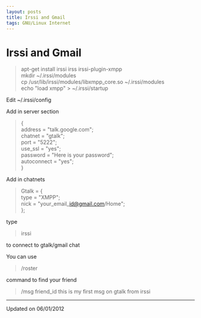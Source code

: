 ```yaml
---
layout: posts
title: Irssi and Gmail
tags: GNU/Linux Internet
---
```


# Irssi and Gmail

> apt-get install irssi irss irssi-plugin-xmpp  
> mkdir ~/.irssi/modules  
> cp /usr/lib/irssi/modules/libxmpp\_core.so ~/.irssi/modules  
> echo "load xmpp" > ~/.irssi/startup
  
Edit ~/.irssi/config  
  
Add in server section  

> {  
> address = "talk.google.com";  
> chatnet = "gtalk";  
> port = "5222";  
> use\_ssl = "yes";  
> password = "Here is your password";  
> autoconnect = "yes";  
> }

  
Add in chatnets  
  

> Gtalk = {  
> type = "XMPP";  
> nick = "your\_email\_id@gmail.com/Home";  
> };

  
type

> irssi

to connect to gtalk/gmail chat  
  
You can use

> /roster

command to find your friend  

> /msg friend\_id this is my first msg on gtalk from irssi

---
Updated on 06/01/2012
